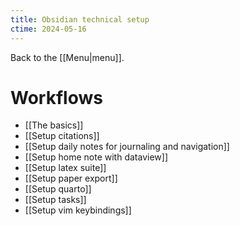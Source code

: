 ```yaml
---
title: Obsidian technical setup
ctime: 2024-05-16
---
```

Back to the [[Menu|menu]].
# Workflows
- [[The basics]]
- [[Setup citations]]
- [[Setup daily notes for journaling and navigation]]
- [[Setup home note with dataview]]
- [[Setup latex suite]]
- [[Setup paper export]]
- [[Setup quarto]]
- [[Setup tasks]]
- [[Setup vim keybindings]]